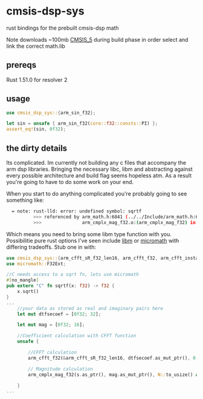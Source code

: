 # cmsis-dsp-sys

rust bindings for the prebuilt cmsis-dsp math

Note downloads ~100mb [CMSIS_5](https://github.com/ARM-software/CMSIS_5/releases/download/5.7.0/ARM.CMSIS.5.7.0.pack) during build phase in order select and link the correct math.lib

## prereqs

Rust 1.51.0 for resolver 2

## usage

```rust
use cmsis_dsp_sys::{arm_sin_f32};

let sin = unsafe { arm_sin_f32(core::f32::consts::PI) };
assert_eq!(sin, 0f32);
```

## the dirty details

Its complicated. Im currently not building any c files that accompany the arm dsp libraries. Bringing the necessary libc, libm and abstracting against every possible architecture and build flag seems hopeless atm. As a result you're going to have to do some work on your end.

When you start to do anything complicated you're probably going to see something like:

```bash
  = note: rust-lld: error: undefined symbol: sqrtf
          >>> referenced by arm_math.h:6841 (../../Include/arm_math.h:6841)
          >>>               arm_cmplx_mag_f32.o:(arm_cmplx_mag_f32) in archive /home/jacob/Downloads/dsp-discoveryf4-rust/lab4/libarm_cortexM4lf_math.a
```

Which means you need to bring some libm type function with you. Possibilitie pure rust options I've seen include [libm](https://github.com/rust-lang/libm) or [micromath](https://github.com/NeoBirth/micromath) with differing tradeoffs. Stub one in with:

```rust
use cmsis_dsp_sys::{arm_cfft_sR_f32_len16, arm_cfft_f32, arm_cfft_instance_f32, arm_cmplx_mag_f32};
use micromath::F32Ext;

//C needs access to a sqrt fn, lets use micromath
#[no_mangle]
pub extern "C" fn sqrtf(x: f32) -> f32 {
    x.sqrt()
}
...
    //your data as stored as real and imaginary pairs here
    let mut dtfsecoef = [0f32; 32];

    let mut mag = [0f32; 16];

    //Coefficient calculation with CFFT function
    unsafe {

        //CFFT calculation
        arm_cfft_f32(&arm_cfft_sR_f32_len16, dtfsecoef.as_mut_ptr(), 0, 1);

        // Magnitude calculation
        arm_cmplx_mag_f32(s.as_ptr(), mag.as_mut_ptr(), N::to_usize() as uint32_t);

    }
...
```
